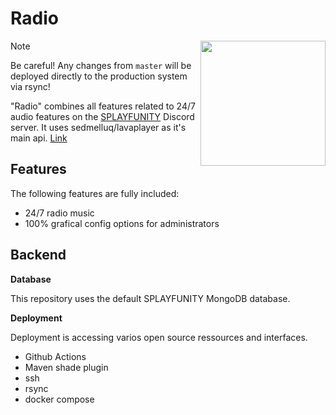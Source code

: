 # Radio

<img align="right" src="https://avatars.githubusercontent.com/u/108355696?s=200&v=4" height="200" width="200">

> [!Note]
> Be careful! Any changes from `master` will be deployed directly to the production system via rsync!

"Radio" combines all features related to 24/7 audio features on the [SPLAYFUNITY](https://discord.gg/V2Vc5hpRkH) Discord server.
It uses sedmelluq/lavaplayer as it's main api. [Link](https://github.com/sedmelluq/lavaplayer)

## Features
The following features are fully included:
- 24/7 radio music
- 100% grafical config options for administrators

## Backend
**Database**

This repository uses the default SPLAYFUNITY MongoDB database.

**Deployment**

Deployment is accessing varios open source ressources and interfaces.

- Github Actions
- Maven shade plugin
- ssh
- rsync
- docker compose
